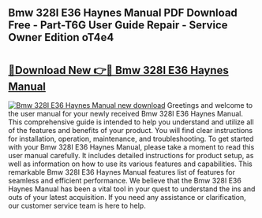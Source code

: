 ## Bmw 328I E36 Haynes Manual PDF Download Free - Part-T6G User Guide Repair - Service Owner Edition oT4e4

# <h2><a href="http://bc53069.oget.top/?id=Bmw+328I+E36+Haynes+Manual">🔗Download New 👉🔴 Bmw 328I E36 Haynes Manual</a></h2>

[![Bmw 328I E36 Haynes Manual new download](https://i.imgur.com/5g1atiW.png)](http://bc53069.oget.top/?id=Bmw+328I+E36+Haynes+Manual)
Greetings and welcome to the user manual for your newly received Bmw 328I E36 Haynes Manual. This comprehensive guide is intended to help you understand and utilize all of the features and benefits of your product. You will find clear instructions for installation, operation, maintenance, and troubleshooting. To get started with your Bmw 328I E36 Haynes Manual, please take a moment to read this user manual carefully. It includes detailed instructions for product setup, as well as information on how to use its various features and capabilities. This remarkable Bmw 328I E36 Haynes Manual features list of features for seamless and efficient performance. We believe that the Bmw 328I E36 Haynes Manual has been a vital tool in your quest to understand the ins and outs of your latest acquisition. If you need any assistance or clarification, our customer service team is here to help.
